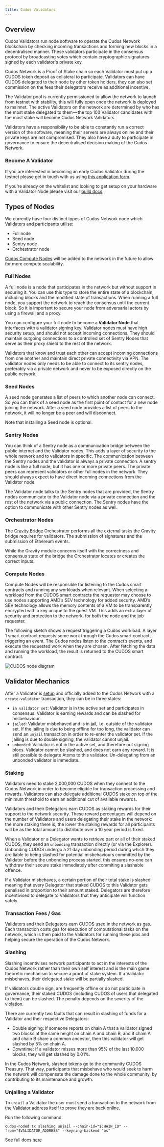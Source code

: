 ```yaml
---
title: Cudos Validators
---
```


## Overview

Cudos Validators run node software to operate the Cudos Network blockchain by checking incoming transactions and forming new blocks in a decentralised manner. These validators participate in the consensus protocol by broadcasting votes which contain cryptographic signatures signed by each validator's private key.

Cudos Network is a Proof of Stake chain so each Validator must put up a CUDOS token deposit as collateral to participate. Validators can have CUDOS delegated to their node by other token holders, they can also set commission on the fees their delegators receive as additional incentive.

The Validator pool is currently permissioned to allow the network to launch from testnet with stability, this will fully open once the network is deployed to mainnet. The active Validators on the network are determined by who has the most stake delegated to them — the top 100 Validator candidates with the most stake will become Cudos Network Validators.

Validators have a responsibility to be able to constantly run a correct version of the software, meaning their servers are always online and their private keys are not compromised. They also have a duty to participate in governance to ensure the decentralised decision making of the Cudos Network.

### Become A Validator

If you are interested in becoming an early Cudos Validator during the testnet please get in touch with us using [this application form](https://www.cudos.org/#contact-us).

If you're already on the whitelist and looking to get setup on your hardware with a Validator Node please visit our [build docs](/build/validator.html)

## Types of Nodes

We currently have four distinct types of Cudos Network node which Validators and participants utilise:

- Full node
- Seed node
- Sentry node
- Orchestrator node

[Cudos Compute Nodes](#compute-nodes) will be added to the network in the future to allow for more compute scalability.

### Full Nodes

A full node is a node that participates in the network but without support in securing it. You can use this type to store the entire state of a blockchain, including blocks and the modified state of transactions. When running a full node, you support the network to reach the consensus until the current block. So it is important to secure your node from adversarial actors by using a firewall and a proxy.

You can configure your full node to become a **Validator Node** that interfaces with a validator signing key. Validator nodes must have high security setup, and should not accept incoming connections. They should maintain outgoing connections to a controlled set of Sentry Nodes that serve as their proxy shield to the rest of the network.

Validators that know and trust each other can accept incoming connections from one another and maintain direct private connectivity via VPN. The validator nodes only needs to be able to connect to its sentry nodes, preferably via a private network and never to be exposed directly on the public network.

### Seed Nodes

A seed node generates a list of peers to which another node can connect. So you can think of a seed node as the first point of contact for a new node joining the network. After a seed node provides a list of peers to the network, it will no longer be a peer and will disconnect.

Note that installing a Seed node is optional.

### Sentry Nodes

You can think of a Sentry node as a communication bridge between the public internet and the Validator nodes. This adds a layer of security to the whole network and to validators in specific. The communication between the Sentry nodes and the validator is always a private connection. A sentry node is like a full node, but it has one or more private peers. The private peers can represent validators or other full nodes in the network. They should always expect to have direct incoming connections from the Validator node.

The Validator node talks to the Sentry nodes that are provided, the Sentry nodes communicate to the Validator node via a private connection and the rest of the network via a public connection. The Sentry nodes have the option to communicate with other Sentry nodes as well.

### Orchestrator Nodes

The [Gravity Bridge](/learn/gravity-bridge.html) Orchestrator performs all the external tasks the Gravity bridge requires for validators. The submission of signatures and the submission of Ethereum events.

While the Gravity module concerns itself with the correctness and consensus state of the bridge the Orchestrator locates or creates the correct inputs.

### Compute Nodes

Compute Nodes will be responsible for listening to the Cudos smart contracts and running any workloads when relevant. When selecting a workload from the CUDOS smart contracts the requestor may choose to use nodes supporting AMD’s SEV technology for added security. AMD’s SEV technology allows the memory contents of a VM to be transparently encrypted with a key unique to the guest VM. This adds an extra layer of security and protection to the network, for both the node and the job requester.

The following sketch shows a request triggering a Cudos workload. A layer 1 smart contract requests some work through the Cudos smart contract, triggering an event. The Cudos nodes listen to the contract’s events, and execute the requested work when they are chosen. After fetching the data and running the workload, the result is returned to the CUDOS smart contract.

![CUDOS node diagram](./node-for-wiki.png)

## Validator Mechanics

After a Validator is [setup](/build/validator.html) and officially added to the Cudos Network with a `create-validator` transaction, they can be in three states:

- `in validator set`: Validator is in the active set and participates in consensus. Validator is earning rewards and can be slashed for misbehaviour.
- `jailed`: Validator misbehaved and is in jail, i.e. outside of the validator set. If the jailing is due to being offline for too long, the validator can send an `unjail` transaction in order to re-enter the validator set. If the jailing is due to double signing, the validator cannot unjail.
- `unbonded`: Validator is not in the active set, and therefore not signing blocs. Validator cannot be slashed, and does not earn any reward. It is still possible to delegate Atoms to this validator. Un-delegating from an unbonded validator is immediate.

### Staking

Validators need to stake 2,000,000 CUDOS when they connect to the Cudos Network in order to become eligible for transaction processing and rewards. Validators can also delegate additional CUDOS stake on top of the minimum threshold to earn an additional cut of available rewards.

Validators and their Delegators earn CUDOS as staking rewards for their support to the network security. These reward percentages will depend on the number of Validators and users delegating their stake in the network: the more staking there is, the lower the staking rewards for all participants will be as the total amount to distribute over a 10 year period is fixed.

When a Validator or a Delegator wants to retrieve part or all of their staked CUDOS, they send an `unbonding` transaction directly (or via the Explorer). Unbonding CUDOS undergo a 21 day unbonding period during which they are liable to being slashed for potential misbehaviours committed by the Validator before the unbonding process started, this ensures no-one can withdraw their secure stake immediately after commiting a slashable offence.

If a Validator misbehaves, a certain portion of their total stake is slashed meaning that every Delegator that staked CUDOS to this Validator gets penalised in proportion to their amount staked. Delegators are therefore incentivised to delegate to Validators that they anticipate will function safely.

### Transaction Fees / Gas

Validators and their Delegators earn CUDOS used in the network as gas. Each transaction costs gas for execution of computational tasks on the network, which is then paid to the Validators for running these jobs and helping secure the operation of the Cudos Network.

### Slashing

Slashing incentivises network participants to act in the interests of the Cudos Network rather than their own self interest and is the main game theoretic mechanism to secure a proof of stake system. If a Validator misbehaves, their delegated stake will be partially slashed.

If validators double sign, are frequently offline or do not participate in governance, their staked CUDOS (including CUDOS of users that delegated to them) can be slashed. The penalty depends on the severity of the violation.

There are currently two faults that can result in slashing of funds for a Validator and their respective Delegators:

- Double signing: If someone reports on chain A that a validator signed two blocks at the same height on chain A and chain B, and if chain A and chain B share a common ancestor, then this validator will get slashed by 5% on chain A.
- Downtime: If a validator misses more than 95% of the last 10.000 blocks, they will get slashed by 0.01%.

In the Cudos Network, slashed tokens go to the community CUDOS Treasury. That way, participants that misbehave who would seek to harm the network will compensate the damage done to the whole community, by contributing to its maintenance and growth.

### Unjailing a Validator

To `unjail` a Validator the user must send a transaction to the network from the Validator address itself to prove they are back online.

Run the following command:
```
cudos-noded tx slashing unjail --chain-id="$CHAIN_ID" --from="$VALIDATOR_ADDRESS" --keyring-backend "os"
```

See full docs [here](https://hub.cosmos.network/main/validators/validator-setup.html#unjail-validator)
